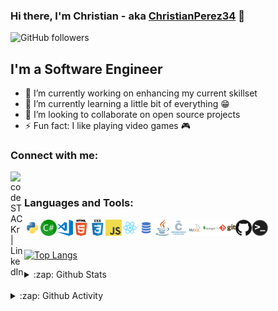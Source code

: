 ### Hi there, I'm Christian - aka [ChristianPerez34][linkedin] 👋
![GitHub followers](https://img.shields.io/github/followers/ChristianPerez34?style=social)

## I'm a Software Engineer

- 🔭 I’m currently working on enhancing my current skillset
- 🌱 I’m currently learning a little bit of everything 😁
- 👯 I’m looking to collaborate on open source projects
- ⚡ Fun fact: I like playing video games 🎮

### Connect with me:

[<img align="left" alt="codeSTACKr | LinkedIn" width="22px" src="https://cdn.jsdelivr.net/npm/simple-icons@v3/icons/linkedin.svg" />][linkedin]

<br />

### Languages and Tools:
<img align="left" alt="Python" width="26px" src="https://raw.githubusercontent.com/github/explore/80688e429a7d4ef2fca1e82350fe8e3517d3494d/topics/python/python.png" />
<img align="left" alt="C#" width="26px" src="https://raw.githubusercontent.com/github/explore/80688e429a7d4ef2fca1e82350fe8e3517d3494d/topics/csharp/csharp.png" />
<img align="left" alt="Visual Studio Code" width="26px" src="https://raw.githubusercontent.com/github/explore/80688e429a7d4ef2fca1e82350fe8e3517d3494d/topics/visual-studio-code/visual-studio-code.png" />
<img align="left" alt="HTML5" width="26px" src="https://raw.githubusercontent.com/github/explore/80688e429a7d4ef2fca1e82350fe8e3517d3494d/topics/html/html.png" />
<img align="left" alt="CSS3" width="26px" src="https://raw.githubusercontent.com/github/explore/80688e429a7d4ef2fca1e82350fe8e3517d3494d/topics/css/css.png" />
<img align="left" alt="JavaScript" width="26px" src="https://raw.githubusercontent.com/github/explore/80688e429a7d4ef2fca1e82350fe8e3517d3494d/topics/javascript/javascript.png" />
<img align="left" alt="React" width="26px" src="https://raw.githubusercontent.com/github/explore/80688e429a7d4ef2fca1e82350fe8e3517d3494d/topics/react/react.png" />
<img align="left" alt="SQL" width="26px" src="https://raw.githubusercontent.com/github/explore/80688e429a7d4ef2fca1e82350fe8e3517d3494d/topics/sql/sql.png" />
<img align="left" alt="Java" width="26px" src="https://raw.githubusercontent.com/github/explore/80688e429a7d4ef2fca1e82350fe8e3517d3494d/topics/java/java.png" />
<img align="left" alt="C" width="26px" src="https://raw.githubusercontent.com/github/explore/80688e429a7d4ef2fca1e82350fe8e3517d3494d/topics/c/c.png" />
<img align="left" alt="MySQL" width="26px" src="https://raw.githubusercontent.com/github/explore/80688e429a7d4ef2fca1e82350fe8e3517d3494d/topics/mysql/mysql.png" />
<img align="left" alt="MongoDB" width="26px" src="https://raw.githubusercontent.com/github/explore/80688e429a7d4ef2fca1e82350fe8e3517d3494d/topics/mongodb/mongodb.png" />
<img align="left" alt="Git" width="26px" src="https://raw.githubusercontent.com/github/explore/80688e429a7d4ef2fca1e82350fe8e3517d3494d/topics/git/git.png" />
<img align="left" alt="GitHub" width="26px" src="https://raw.githubusercontent.com/github/explore/78df643247d429f6cc873026c0622819ad797942/topics/github/github.png" />
<img align="left" alt="Terminal" width="26px" src="https://raw.githubusercontent.com/github/explore/80688e429a7d4ef2fca1e82350fe8e3517d3494d/topics/terminal/terminal.png" />

<br/>
<br/>

[![Top Langs](https://github-readme-stats.vercel.app/api/top-langs/?username=ChristianPerez34)](https://github.com/anuraghazra/github-readme-stats)

<details>
  <summary>:zap: Github Stats</summary>
  <img align="left" alt="ChristianPerez34's Github Stats" src="https://github-readme-stats.christianperez34.vercel.app/api?username=ChristianPerez34&show_icons=true&hide_border=true" />
  <br/><br/><br/><br/>
</details>

<br/>

<details>
  <summary>:zap: Github Activity</summary>
  <!--START_SECTION:activity-->
1. 🎉 Merged PR [#1](https://github.com/ChristianPerez34/Yucktcha/pull/1) in [ChristianPerez34/Yucktcha](https://github.com/ChristianPerez34/Yucktcha)
2. 🎉 Merged PR [#2](https://github.com/ChristianPerez34/Yucktcha/pull/2) in [ChristianPerez34/Yucktcha](https://github.com/ChristianPerez34/Yucktcha)
  <!--END_SECTION:activity-->
</details>

[linkedin]: https://www.linkedin.com/in/christian-perez-villanueva/
[vscode]: https://github.com/microsoft/vscode
